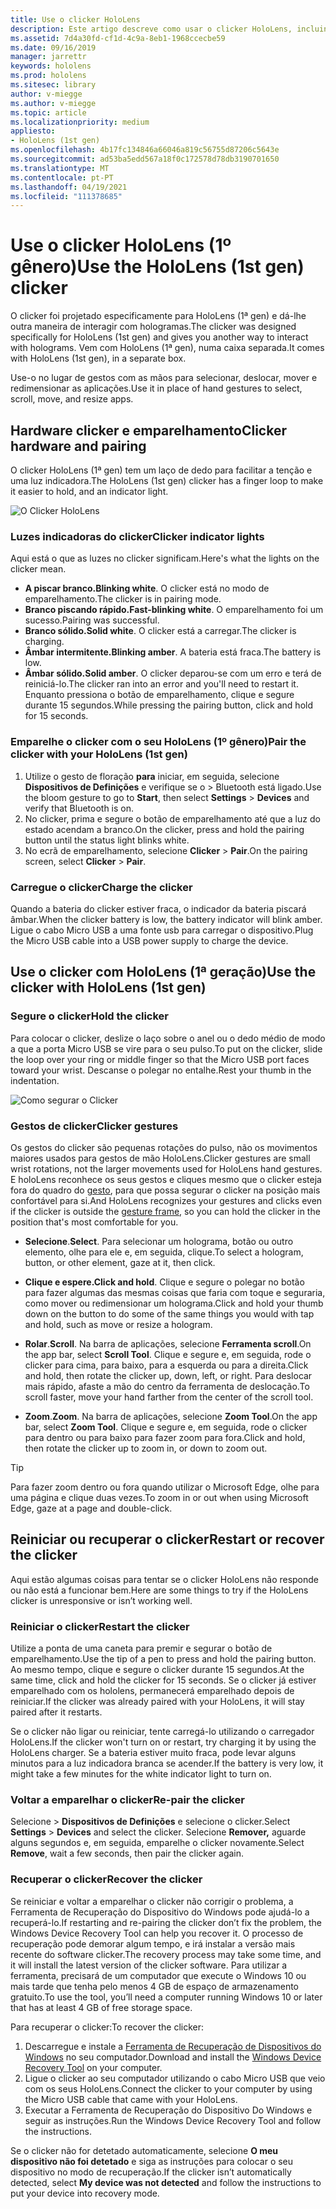 ```yaml
---
title: Use o clicker HoloLens
description: Este artigo descreve como usar o clicker HoloLens, incluindo o emparelhamento, carregamento e recuperação do clicker.
ms.assetid: 7d4a30fd-cf1d-4c9a-8eb1-1968ccecbe59
ms.date: 09/16/2019
manager: jarrettr
keywords: hololens
ms.prod: hololens
ms.sitesec: library
author: v-miegge
ms.author: v-miegge
ms.topic: article
ms.localizationpriority: medium
appliesto:
- HoloLens (1st gen)
ms.openlocfilehash: 4b17fc134846a66046a819c56755d87206c5643e
ms.sourcegitcommit: ad53ba5edd567a18f0c172578d78db3190701650
ms.translationtype: MT
ms.contentlocale: pt-PT
ms.lasthandoff: 04/19/2021
ms.locfileid: "111378685"
---
```

# <a name="use-the-hololens-1st-gen-clicker"></a><span data-ttu-id="c7168-104">Use o clicker HoloLens (1º gênero)</span><span class="sxs-lookup"><span data-stu-id="c7168-104">Use the HoloLens (1st gen) clicker</span></span>

<span data-ttu-id="c7168-105">O clicker foi projetado especificamente para HoloLens (1ª gen) e dá-lhe outra maneira de interagir com hologramas.</span><span class="sxs-lookup"><span data-stu-id="c7168-105">The clicker was designed specifically for HoloLens (1st gen) and gives you another way to interact with holograms.</span></span> <span data-ttu-id="c7168-106">Vem com HoloLens (1ª gen), numa caixa separada.</span><span class="sxs-lookup"><span data-stu-id="c7168-106">It comes with HoloLens (1st gen), in a separate box.</span></span>

<span data-ttu-id="c7168-107">Use-o no lugar de gestos com as mãos para selecionar, deslocar, mover e redimensionar as aplicações.</span><span class="sxs-lookup"><span data-stu-id="c7168-107">Use it in place of hand gestures to select, scroll, move, and resize apps.</span></span>

## <a name="clicker-hardware-and-pairing"></a><span data-ttu-id="c7168-108">Hardware clicker e emparelhamento</span><span class="sxs-lookup"><span data-stu-id="c7168-108">Clicker hardware and pairing</span></span>

<span data-ttu-id="c7168-109">O clicker HoloLens (1ª gen) tem um laço de dedo para facilitar a tenção e uma luz indicadora.</span><span class="sxs-lookup"><span data-stu-id="c7168-109">The HoloLens (1st gen) clicker has a finger loop to make it easier to hold, and an indicator light.</span></span>

![O Clicker HoloLens](images/use-hololens-clicker-1.png)

### <a name="clicker-indicator-lights"></a><span data-ttu-id="c7168-111">Luzes indicadoras do clicker</span><span class="sxs-lookup"><span data-stu-id="c7168-111">Clicker indicator lights</span></span>

<span data-ttu-id="c7168-112">Aqui está o que as luzes no clicker significam.</span><span class="sxs-lookup"><span data-stu-id="c7168-112">Here's what the lights on the clicker mean.</span></span>

- <span data-ttu-id="c7168-113">**A piscar branco.**</span><span class="sxs-lookup"><span data-stu-id="c7168-113">**Blinking white**.</span></span> <span data-ttu-id="c7168-114">O clicker está no modo de emparelhamento.</span><span class="sxs-lookup"><span data-stu-id="c7168-114">The clicker is in pairing mode.</span></span>
- <span data-ttu-id="c7168-115">**Branco piscando rápido.**</span><span class="sxs-lookup"><span data-stu-id="c7168-115">**Fast-blinking white**.</span></span> <span data-ttu-id="c7168-116">O emparelhamento foi um sucesso.</span><span class="sxs-lookup"><span data-stu-id="c7168-116">Pairing was successful.</span></span>
- <span data-ttu-id="c7168-117">**Branco sólido.**</span><span class="sxs-lookup"><span data-stu-id="c7168-117">**Solid white**.</span></span> <span data-ttu-id="c7168-118">O clicker está a carregar.</span><span class="sxs-lookup"><span data-stu-id="c7168-118">The clicker is charging.</span></span>
- <span data-ttu-id="c7168-119">**Âmbar intermitente.**</span><span class="sxs-lookup"><span data-stu-id="c7168-119">**Blinking amber**.</span></span> <span data-ttu-id="c7168-120">A bateria está fraca.</span><span class="sxs-lookup"><span data-stu-id="c7168-120">The battery is low.</span></span>
- <span data-ttu-id="c7168-121">**Âmbar sólido.**</span><span class="sxs-lookup"><span data-stu-id="c7168-121">**Solid amber**.</span></span> <span data-ttu-id="c7168-122">O clicker deparou-se com um erro e terá de reiniciá-lo.</span><span class="sxs-lookup"><span data-stu-id="c7168-122">The clicker ran into an error and you'll need to restart it.</span></span> <span data-ttu-id="c7168-123">Enquanto pressiona o botão de emparelhamento, clique e segure durante 15 segundos.</span><span class="sxs-lookup"><span data-stu-id="c7168-123">While pressing the pairing button, click and hold for 15 seconds.</span></span>

### <a name="pair-the-clicker-with-your-hololens-1st-gen"></a><span data-ttu-id="c7168-124">Emparelhe o clicker com o seu HoloLens (1º gênero)</span><span class="sxs-lookup"><span data-stu-id="c7168-124">Pair the clicker with your HoloLens (1st gen)</span></span>

1. <span data-ttu-id="c7168-125">Utilize o gesto de floração **para** iniciar, em seguida, selecione **Dispositivos de Definições** e verifique se o  >   Bluetooth está ligado.</span><span class="sxs-lookup"><span data-stu-id="c7168-125">Use the bloom gesture to go to **Start**, then select **Settings** > **Devices** and verify that Bluetooth is on.</span></span>
1. <span data-ttu-id="c7168-126">No clicker, prima e segure o botão de emparelhamento até que a luz do estado acendam a branco.</span><span class="sxs-lookup"><span data-stu-id="c7168-126">On the clicker, press and hold the pairing button until the status light blinks white.</span></span>
1. <span data-ttu-id="c7168-127">No ecrã de emparelhamento, selecione **Clicker**  >  **Pair**.</span><span class="sxs-lookup"><span data-stu-id="c7168-127">On the pairing screen, select **Clicker** > **Pair**.</span></span>

### <a name="charge-the-clicker"></a><span data-ttu-id="c7168-128">Carregue o clicker</span><span class="sxs-lookup"><span data-stu-id="c7168-128">Charge the clicker</span></span>

<span data-ttu-id="c7168-129">Quando a bateria do clicker estiver fraca, o indicador da bateria piscará âmbar.</span><span class="sxs-lookup"><span data-stu-id="c7168-129">When the clicker battery is low, the battery indicator will blink amber.</span></span> <span data-ttu-id="c7168-130">Ligue o cabo Micro USB a uma fonte usb para carregar o dispositivo.</span><span class="sxs-lookup"><span data-stu-id="c7168-130">Plug the Micro USB cable into a USB power supply to charge the device.</span></span>

## <a name="use-the-clicker-with-hololens-1st-gen"></a><span data-ttu-id="c7168-131">Use o clicker com HoloLens (1ª geração)</span><span class="sxs-lookup"><span data-stu-id="c7168-131">Use the clicker with HoloLens (1st gen)</span></span>

### <a name="hold-the-clicker"></a><span data-ttu-id="c7168-132">Segure o clicker</span><span class="sxs-lookup"><span data-stu-id="c7168-132">Hold the clicker</span></span>

<span data-ttu-id="c7168-133">Para colocar o clicker, deslize o laço sobre o anel ou o dedo médio de modo a que a porta Micro USB se vire para o seu pulso.</span><span class="sxs-lookup"><span data-stu-id="c7168-133">To put on the clicker, slide the loop over your ring or middle finger so that the Micro USB port faces toward your wrist.</span></span> <span data-ttu-id="c7168-134">Descanse o polegar no entalhe.</span><span class="sxs-lookup"><span data-stu-id="c7168-134">Rest your thumb in the indentation.</span></span>

![Como segurar o Clicker](images/use-hololens-clicker-2.png)

### <a name="clicker-gestures"></a><span data-ttu-id="c7168-136">Gestos de clicker</span><span class="sxs-lookup"><span data-stu-id="c7168-136">Clicker gestures</span></span>

<span data-ttu-id="c7168-137">Os gestos do clicker são pequenas rotações do pulso, não os movimentos maiores usados para gestos de mão HoloLens.</span><span class="sxs-lookup"><span data-stu-id="c7168-137">Clicker gestures are small wrist rotations, not the larger movements used for HoloLens hand gestures.</span></span> <span data-ttu-id="c7168-138">E holoLens reconhece os seus gestos e cliques mesmo que o clicker esteja fora do quadro do [gesto](hololens1-basic-usage.md), para que possa segurar o clicker na posição mais confortável para si.</span><span class="sxs-lookup"><span data-stu-id="c7168-138">And HoloLens recognizes your gestures and clicks even if the clicker is outside the [gesture frame](hololens1-basic-usage.md), so you can hold the clicker in the position that's most comfortable for you.</span></span>

- <span data-ttu-id="c7168-139">**Selecione**.</span><span class="sxs-lookup"><span data-stu-id="c7168-139">**Select**.</span></span> <span data-ttu-id="c7168-140">Para selecionar um holograma, botão ou outro elemento, olhe para ele e, em seguida, clique.</span><span class="sxs-lookup"><span data-stu-id="c7168-140">To select a hologram, button, or other element, gaze at it, then click.</span></span>

- <span data-ttu-id="c7168-141">**Clique e espere.**</span><span class="sxs-lookup"><span data-stu-id="c7168-141">**Click and hold**.</span></span> <span data-ttu-id="c7168-142">Clique e segure o polegar no botão para fazer algumas das mesmas coisas que faria com toque e seguraria, como mover ou redimensionar um holograma.</span><span class="sxs-lookup"><span data-stu-id="c7168-142">Click and hold your thumb down on the button to do some of the same things you would with tap and hold, such as move or resize a hologram.</span></span>

- <span data-ttu-id="c7168-143">**Rolar**.</span><span class="sxs-lookup"><span data-stu-id="c7168-143">**Scroll**.</span></span> <span data-ttu-id="c7168-144">Na barra de aplicações, selecione **Ferramenta scroll**.</span><span class="sxs-lookup"><span data-stu-id="c7168-144">On the app bar, select **Scroll Tool**.</span></span> <span data-ttu-id="c7168-145">Clique e segure e, em seguida, rode o clicker para cima, para baixo, para a esquerda ou para a direita.</span><span class="sxs-lookup"><span data-stu-id="c7168-145">Click and hold, then rotate the clicker up, down, left, or right.</span></span> <span data-ttu-id="c7168-146">Para deslocar mais rápido, afaste a mão do centro da ferramenta de deslocação.</span><span class="sxs-lookup"><span data-stu-id="c7168-146">To scroll faster, move your hand farther from the center of the scroll tool.</span></span>

- <span data-ttu-id="c7168-147">**Zoom**.</span><span class="sxs-lookup"><span data-stu-id="c7168-147">**Zoom**.</span></span> <span data-ttu-id="c7168-148">Na barra de aplicações, selecione **Zoom Tool**.</span><span class="sxs-lookup"><span data-stu-id="c7168-148">On the app bar, select **Zoom Tool**.</span></span> <span data-ttu-id="c7168-149">Clique e segure e, em seguida, rode o clicker para dentro ou para baixo para fazer zoom para fora.</span><span class="sxs-lookup"><span data-stu-id="c7168-149">Click and hold, then rotate the clicker up to zoom in, or down to zoom out.</span></span>

> [!TIP]
> <span data-ttu-id="c7168-150">Para fazer zoom dentro ou fora quando utilizar o Microsoft Edge, olhe para uma página e clique duas vezes.</span><span class="sxs-lookup"><span data-stu-id="c7168-150">To zoom in or out when using Microsoft Edge, gaze at a page and double-click.</span></span>

## <a name="restart-or-recover-the-clicker"></a><span data-ttu-id="c7168-151">Reiniciar ou recuperar o clicker</span><span class="sxs-lookup"><span data-stu-id="c7168-151">Restart or recover the clicker</span></span>

<span data-ttu-id="c7168-152">Aqui estão algumas coisas para tentar se o clicker HoloLens não responde ou não está a funcionar bem.</span><span class="sxs-lookup"><span data-stu-id="c7168-152">Here are some things to try if the HoloLens clicker is unresponsive or isn’t working well.</span></span>

### <a name="restart-the-clicker"></a><span data-ttu-id="c7168-153">Reiniciar o clicker</span><span class="sxs-lookup"><span data-stu-id="c7168-153">Restart the clicker</span></span>

<span data-ttu-id="c7168-154">Utilize a ponta de uma caneta para premir e segurar o botão de emparelhamento.</span><span class="sxs-lookup"><span data-stu-id="c7168-154">Use the tip of a pen to press and hold the pairing button.</span></span> <span data-ttu-id="c7168-155">Ao mesmo tempo, clique e segure o clicker durante 15 segundos.</span><span class="sxs-lookup"><span data-stu-id="c7168-155">At the same time, click and hold the clicker for 15 seconds.</span></span> <span data-ttu-id="c7168-156">Se o clicker já estiver emparelhado com os hololens, permanecerá emparelhado depois de reiniciar.</span><span class="sxs-lookup"><span data-stu-id="c7168-156">If the clicker was already paired with your HoloLens, it will stay paired after it restarts.</span></span>

<span data-ttu-id="c7168-157">Se o clicker não ligar ou reiniciar, tente carregá-lo utilizando o carregador HoloLens.</span><span class="sxs-lookup"><span data-stu-id="c7168-157">If the clicker won't turn on or restart, try charging it by using the HoloLens charger.</span></span> <span data-ttu-id="c7168-158">Se a bateria estiver muito fraca, pode levar alguns minutos para a luz indicadora branca se acender.</span><span class="sxs-lookup"><span data-stu-id="c7168-158">If the battery is very low, it might take a few minutes for the white indicator light to turn on.</span></span>

### <a name="re-pair-the-clicker"></a><span data-ttu-id="c7168-159">Voltar a emparelhar o clicker</span><span class="sxs-lookup"><span data-stu-id="c7168-159">Re-pair the clicker</span></span>

<span data-ttu-id="c7168-160">Selecione   >  **Dispositivos de Definições** e selecione o clicker.</span><span class="sxs-lookup"><span data-stu-id="c7168-160">Select **Settings** > **Devices** and select the clicker.</span></span> <span data-ttu-id="c7168-161">Selecione **Remover,** aguarde alguns segundos e, em seguida, emparelhe o clicker novamente.</span><span class="sxs-lookup"><span data-stu-id="c7168-161">Select **Remove**, wait a few seconds, then pair the clicker again.</span></span>

### <a name="recover-the-clicker"></a><span data-ttu-id="c7168-162">Recuperar o clicker</span><span class="sxs-lookup"><span data-stu-id="c7168-162">Recover the clicker</span></span>

<span data-ttu-id="c7168-163">Se reiniciar e voltar a emparelhar o clicker não corrigir o problema, a Ferramenta de Recuperação do Dispositivo do Windows pode ajudá-lo a recuperá-lo.</span><span class="sxs-lookup"><span data-stu-id="c7168-163">If restarting and re-pairing the clicker don’t fix the problem, the Windows Device Recovery Tool can help you recover it.</span></span> <span data-ttu-id="c7168-164">O processo de recuperação pode demorar algum tempo, e irá instalar a versão mais recente do software clicker.</span><span class="sxs-lookup"><span data-stu-id="c7168-164">The recovery process may take some time, and it will install the latest version of the clicker software.</span></span> <span data-ttu-id="c7168-165">Para utilizar a ferramenta, precisará de um computador que execute o Windows 10 ou mais tarde que tenha pelo menos 4 GB de espaço de armazenamento gratuito.</span><span class="sxs-lookup"><span data-stu-id="c7168-165">To use the tool, you’ll need a computer running Windows 10 or later that has at least 4 GB of free storage space.</span></span>

<span data-ttu-id="c7168-166">Para recuperar o clicker:</span><span class="sxs-lookup"><span data-stu-id="c7168-166">To recover the clicker:</span></span>

1. <span data-ttu-id="c7168-167">Descarregue e instale a [Ferramenta de Recuperação de Dispositivos do Windows](https://dev.azure.com/ContentIdea/ContentIdea/_queries/query/8a004dbe-73f8-4a32-94bc-368fc2f2a895/) no seu computador.</span><span class="sxs-lookup"><span data-stu-id="c7168-167">Download and install the [Windows Device Recovery Tool](https://dev.azure.com/ContentIdea/ContentIdea/_queries/query/8a004dbe-73f8-4a32-94bc-368fc2f2a895/) on your computer.</span></span>
1. <span data-ttu-id="c7168-168">Ligue o clicker ao seu computador utilizando o cabo Micro USB que veio com os seus HoloLens.</span><span class="sxs-lookup"><span data-stu-id="c7168-168">Connect the clicker to your computer by using the Micro USB cable that came with your HoloLens.</span></span>
1. <span data-ttu-id="c7168-169">Executar a Ferramenta de Recuperação do Dispositivo Do Windows e seguir as instruções.</span><span class="sxs-lookup"><span data-stu-id="c7168-169">Run the Windows Device Recovery Tool and follow the instructions.</span></span>

<span data-ttu-id="c7168-170">Se o clicker não for detetado automaticamente, selecione **O meu dispositivo não foi detetado** e siga as instruções para colocar o seu dispositivo no modo de recuperação.</span><span class="sxs-lookup"><span data-stu-id="c7168-170">If the clicker isn’t automatically detected, select **My device was not detected** and follow the instructions to put your device into recovery mode.</span></span>
